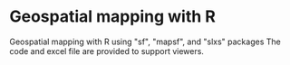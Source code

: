 # Geospatial mapping with R
Geospatial mapping with R using "sf", "mapsf", and "slxs" packages
The code and excel file are provided to support viewers.
